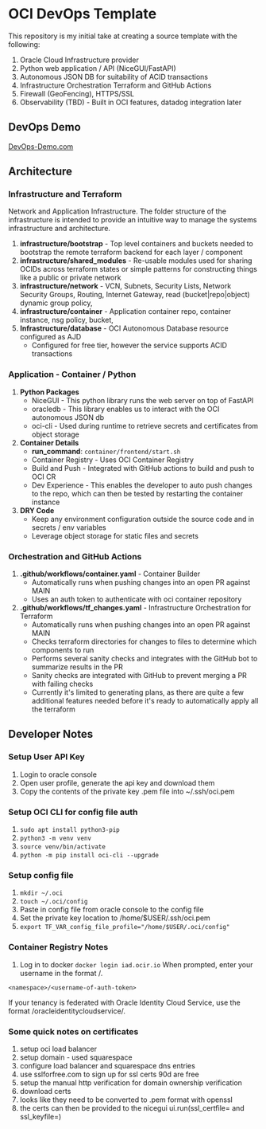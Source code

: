 # OCI DevOps Template
This repository is my initial take at creating a source template with the following:

1. Oracle Cloud Infrastructure provider
1. Python web application / API (NiceGUI/FastAPI)
1. Autonomous JSON DB for suitability of ACID transactions
1. Infrastructure Orchestration Terraform and GitHub Actions
1. Firewall (GeoFencing), HTTPS/SSL
1. Observability (TBD) - Built in OCI features, datadog integration later

## DevOps Demo

[DevOps-Demo.com](https://devops-demo.com)

## Architecture

### Infrastructure and Terraform
Network and Application Infrastructure. The folder structure of the infrastructure is intended to provide an intuitive way to manage the systems infrastructure and architecture.

1. **infrastructure/bootstrap** - Top level containers and buckets needed to bootstrap the remote terraform backend for each layer / component
1. **infrastructure/shared_modules** - Re-usable modules used for sharing OCIDs across terraform states or simple patterns for constructing things like a public or private network
1. **infrastructure/network** - VCN, Subnets, Security Lists, Network Security Groups, Routing, Internet Gateway, read (bucket|repo|object) dynamic group policy, 
1. **infrastructure/container** - Application container repo, container instance, nsg policy, bucket, 
1. **Infrastructure/database** - OCI Autonomous Database resource configured as AJD
    - Configured for free tier, however the service supports ACID transactions

### Application - Container / Python
1. **Python Packages**
    - NiceGUI - This python library runs the web server on top of FastAPI
    - oracledb - This library enables us to interact with the OCI autonomous JSON db
    - oci-cli - Used during runtime to retrieve secrets and certificates from object storage
1. **Container Details**
    - **run_command**: ```container/frontend/start.sh```
    - Container Registry - Uses OCI Container Registry
    - Build and Push - Integrated with GitHub actions to build and push to OCI CR
    - Dev Experience - This enables the developer to auto push changes to the repo, which can then be tested by restarting the container instance
1. **DRY Code**
    - Keep any environment configuration outside the source code and in secrets / env variables
    - Leverage object storage for static files and secrets



### Orchestration and GitHub Actions

1. **.github/workflows/container.yaml** - Container Builder
    - Automatically runs when pushing changes into an open PR against MAIN
    - Uses an auth token to authenticate with oci container repository
1. **.github/workflows/tf_changes.yaml** - Infrastructure Orchestration for Terraform
    - Automatically runs when pushing changes into an open PR against MAIN
    - Checks terraform directories for changes to files to determine which components to run
    - Performs several sanity checks and integrates with the GitHub bot to summarize results in the PR
    - Sanity checks are integrated with GitHub to prevent merging a PR with failing checks
    - Currently it's limited to generating plans, as there are quite a few additional features needed before it's ready to automatically apply all the terraform

## Developer Notes

### Setup User API Key

1. Login to oracle console
1. Open user profile, generate the api key and download them
1. Copy the contents of the private key .pem file into ~/.ssh/oci.pem

### Setup OCI CLI for config file auth

1. ```sudo apt install python3-pip```
1. ```python3 -m venv venv```
1. ```source venv/bin/activate```
1. ```python -m pip install oci-cli --upgrade```


### Setup config file

1. ```mkdir ~/.oci```
1. ```touch ~/.oci/config```
1. Paste in config file from oracle console to the config file
1. Set the private key location to /home/$USER/.ssh/oci.pem
1. ```export TF_VAR_config_file_profile="/home/$USER/.oci/config"```


### Container Registry Notes

1. Log in to docker ```docker login iad.ocir.io```
When prompted, enter your username in the format <tenancy-namespace>/<username>. 

```<namespace>/<username-of-auth-token>```

If your tenancy is federated with Oracle Identity Cloud Service, use the format <tenancy-namespace>/oracleidentitycloudservice/<username>.


### Some quick notes on certificates

1. setup oci load balancer
1. setup domain - used squarespace
1. configure load balancer and squarespace dns entries
1. use sslforfree.com to sign up for ssl certs 90d are free
1. setup the manual http verification for domain ownership verification
1. download certs
1. looks like they need to be converted to .pem format with openssl
1. the certs can then be provided to the nicegui ui.run(ssl_certfile= and ssl_keyfile=)